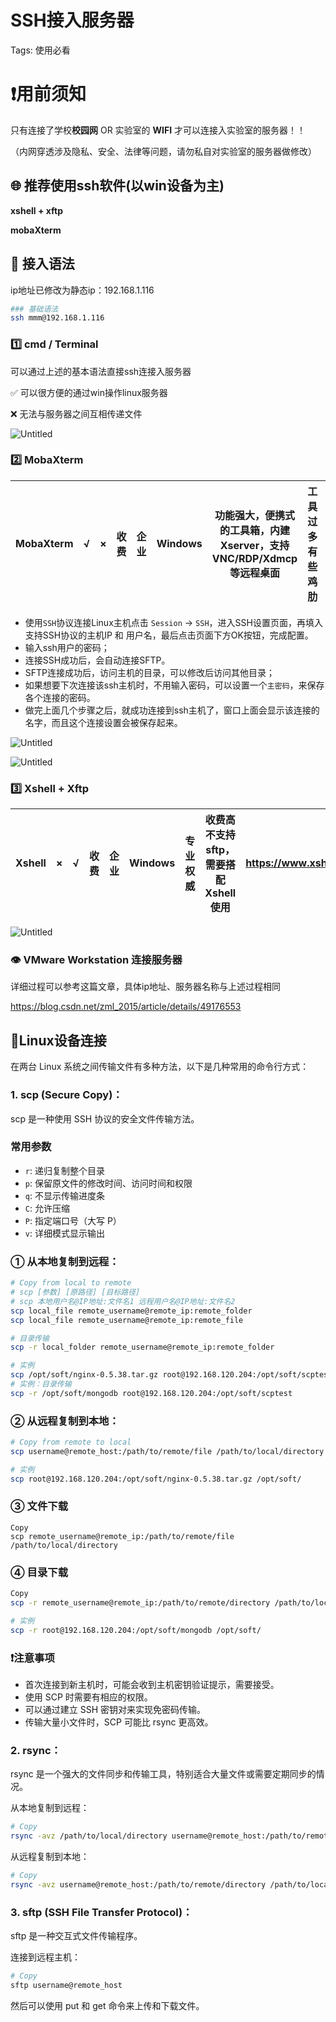 # SSH接入服务器

Tags: 使用必看

# ❗用前须知

只有连接了学校**校园网** OR 实验室的 **WIFI** 才可以连接入实验室的服务器！！

（内网穿透涉及隐私、安全、法律等问题，请勿私自对实验室的服务器做修改）

## 🌐 推荐使用ssh软件(以win设备为主)

**xshell + xftp**

**mobaXterm**

## 🧾 接入语法

ip地址已修改为静态ip：192.168.1.116

```bash
### 基础语法 
ssh mmm@192.168.1.116
```

### 1️⃣ cmd / Terminal

可以通过上述的基本语法直接ssh连接入服务器

✅ 可以很方便的通过win操作linux服务器

❌ 无法与服务器之间互相传递文件

![Untitled](Untitled.png)

### 2️⃣ MobaXterm

| MobaXterm | √ | × | 收费 | 企业 | Windows | 功能强大，便携式的工具箱，内建Xserver，支持VNC/RDP/Xdmcp等远程桌面 | 工具过多有些鸡肋 | https://mobaxterm.mobatek.net |
| --- | --- | --- | --- | --- | --- | --- | --- | --- |
- 使用`SSH`协议连接Linux主机点击 `Session` -> `SSH`，进入SSH设置页面，再填入支持SSH协议的主机IP 和 用户名，最后点击页面下方OK按钮，完成配置。
- 输入ssh用户的密码；
- 连接SSH成功后，会自动连接SFTP。
- SFTP连接成功后，访问主机的目录，可以修改后访问其他目录；
- 如果想要下次连接该ssh主机时，不用输入密码，可以设置一个`主密码`，来保存各个连接的密码。
- 做完上面几个步骤之后，就成功连接到ssh主机了，窗口上面会显示该连接的名字，而且这个连接设置会被保存起来。

![Untitled](Untitled%201.png)

![Untitled](Untitled%202.png)

### 3️⃣ Xshell + Xftp

| Xshell | × | √ | 收费 | 企业 | Windows | 专业权威 | 收费高不支持sftp，需要搭配Xshell使用 | https://www.xshellcn.com |
| --- | --- | --- | --- | --- | --- | --- | --- | --- |

![Untitled](Untitled%203.png)

### 👁️ VMware Workstation 连接服务器

详细过程可以参考这篇文章，具体ip地址、服务器名称与上述过程相同

https://blog.csdn.net/zml_2015/article/details/49176553

## 🛜Linux设备连接

在两台 Linux 系统之间传输文件有多种方法，以下是几种常用的命令行方式：

### 1. scp (Secure Copy)：

scp 是一种使用 SSH 协议的安全文件传输方法。

### **常用参数**

- `r`: 递归复制整个目录
- `p`: 保留原文件的修改时间、访问时间和权限
- `q`: 不显示传输进度条
- `C`: 允许压缩
- `P`: 指定端口号（大写 P）
- `v`: 详细模式显示输出

### ① 从本地复制到远程：

```bash
# Copy from local to remote
# scp [参数] [原路径] [目标路径]
# scp 本地用户名@IP地址:文件名1 远程用户名@IP地址:文件名2
scp local_file remote_username@remote_ip:remote_folder
scp local_file remote_username@remote_ip:remote_file

# 目录传输
scp -r local_folder remote_username@remote_ip:remote_folder

# 实例
scp /opt/soft/nginx-0.5.38.tar.gz root@192.168.120.204:/opt/soft/scptest
# 实例：目录传输
scp -r /opt/soft/mongodb root@192.168.120.204:/opt/soft/scptest

```

### ② 从远程复制到本地：

```bash
# Copy from remote to local
scp username@remote_host:/path/to/remote/file /path/to/local/directory

# 实例
scp root@192.168.120.204:/opt/soft/nginx-0.5.38.tar.gz /opt/soft/
```

### ③ 文件下载

```
Copy
scp remote_username@remote_ip:/path/to/remote/file /path/to/local/directory

```

### ④ 目录下载

```bash
Copy
scp -r remote_username@remote_ip:/path/to/remote/directory /path/to/local/directory

# 实例
scp -r root@192.168.120.204:/opt/soft/mongodb /opt/soft/
```

### ❗注意事项

- 首次连接到新主机时，可能会收到主机密钥验证提示，需要接受。
- 使用 SCP 时需要有相应的权限。
- 可以通过建立 SSH 密钥对来实现免密码传输。
- 传输大量小文件时，SCP 可能比 rsync 更高效。

### 2. rsync：

rsync 是一个强大的文件同步和传输工具，特别适合大量文件或需要定期同步的情况。

从本地复制到远程：

```bash
# Copy
rsync -avz /path/to/local/directory username@remote_host:/path/to/remote/directory
```

从远程复制到本地：

```bash
# Copy
rsync -avz username@remote_host:/path/to/remote/directory /path/to/local/directory
```

### 3. sftp (SSH File Transfer Protocol)：

sftp 是一种交互式文件传输程序。

连接到远程主机：

```bash
# Copy
sftp username@remote_host
```

然后可以使用 put 和 get 命令来上传和下载文件。
